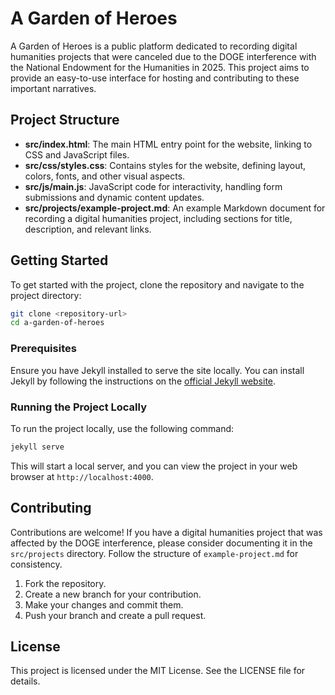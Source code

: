 # A Garden of Heroes

A Garden of Heroes is a public platform dedicated to recording digital humanities projects that were canceled due to the DOGE interference with the National Endowment for the Humanities in 2025. This project aims to provide an easy-to-use interface for hosting and contributing to these important narratives.

## Project Structure

- **src/index.html**: The main HTML entry point for the website, linking to CSS and JavaScript files.
- **src/css/styles.css**: Contains styles for the website, defining layout, colors, fonts, and other visual aspects.
- **src/js/main.js**: JavaScript code for interactivity, handling form submissions and dynamic content updates.
- **src/projects/example-project.md**: An example Markdown document for recording a digital humanities project, including sections for title, description, and relevant links.

## Getting Started

To get started with the project, clone the repository and navigate to the project directory:

```bash
git clone <repository-url>
cd a-garden-of-heroes
```

### Prerequisites

Ensure you have Jekyll installed to serve the site locally. You can install Jekyll by following the instructions on the [official Jekyll website](https://jekyllrb.com/docs/installation/).

### Running the Project Locally

To run the project locally, use the following command:

```bash
jekyll serve
```

This will start a local server, and you can view the project in your web browser at `http://localhost:4000`.

## Contributing

Contributions are welcome! If you have a digital humanities project that was affected by the DOGE interference, please consider documenting it in the `src/projects` directory. Follow the structure of `example-project.md` for consistency.

1. Fork the repository.
2. Create a new branch for your contribution.
3. Make your changes and commit them.
4. Push your branch and create a pull request.

## License

This project is licensed under the MIT License. See the LICENSE file for details.